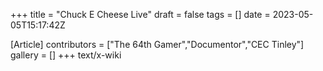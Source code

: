 +++
title = "Chuck E Cheese Live"
draft = false
tags = []
date = 2023-05-05T15:17:42Z

[Article]
contributors = ["The 64th Gamer","Documentor","CEC Tinley"]
gallery = []
+++
text/x-wiki